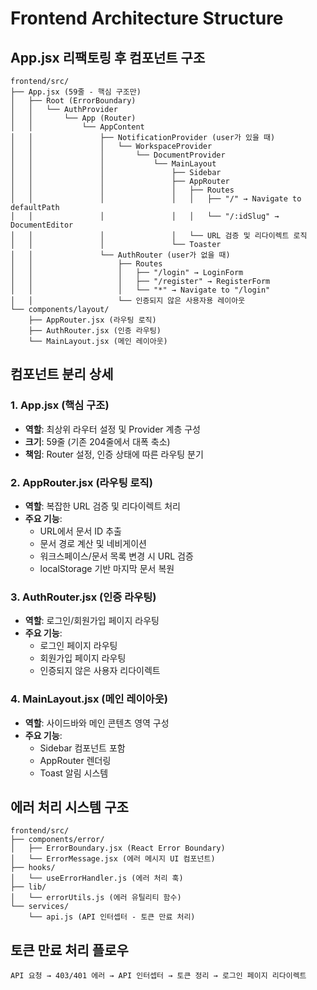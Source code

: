 # Frontend Architecture Structure

## App.jsx 리팩토링 후 컴포넌트 구조
```
frontend/src/
├── App.jsx (59줄 - 핵심 구조만)
│   ├── Root (ErrorBoundary)
│   │   └── AuthProvider
│   │       └── App (Router)
│   │           └── AppContent
│   │               ├── NotificationProvider (user가 있을 때)
│   │               │   └── WorkspaceProvider
│   │               │       └── DocumentProvider
│   │               │           └── MainLayout
│   │               │               ├── Sidebar
│   │               │               ├── AppRouter
│   │               │               │   ├── Routes
│   │               │               │   │   ├── "/" → Navigate to defaultPath
│   │               │               │   │   └── "/:idSlug" → DocumentEditor
│   │               │               │   └── URL 검증 및 리다이렉트 로직
│   │               │               └── Toaster
│   │               └── AuthRouter (user가 없을 때)
│   │                   ├── Routes
│   │                   │   ├── "/login" → LoginForm
│   │                   │   ├── "/register" → RegisterForm
│   │                   │   └── "*" → Navigate to "/login"
│   │                   └── 인증되지 않은 사용자용 레이아웃
└── components/layout/
    ├── AppRouter.jsx (라우팅 로직)
    ├── AuthRouter.jsx (인증 라우팅)
    └── MainLayout.jsx (메인 레이아웃)
```

## 컴포넌트 분리 상세

### 1. App.jsx (핵심 구조)
- **역할**: 최상위 라우터 설정 및 Provider 계층 구성
- **크기**: 59줄 (기존 204줄에서 대폭 축소)
- **책임**: Router 설정, 인증 상태에 따른 라우팅 분기

### 2. AppRouter.jsx (라우팅 로직)
- **역할**: 복잡한 URL 검증 및 리다이렉트 처리
- **주요 기능**:
  - URL에서 문서 ID 추출
  - 문서 경로 계산 및 네비게이션
  - 워크스페이스/문서 목록 변경 시 URL 검증
  - localStorage 기반 마지막 문서 복원

### 3. AuthRouter.jsx (인증 라우팅)
- **역할**: 로그인/회원가입 페이지 라우팅
- **주요 기능**:
  - 로그인 페이지 라우팅
  - 회원가입 페이지 라우팅
  - 인증되지 않은 사용자 리다이렉트

### 4. MainLayout.jsx (메인 레이아웃)
- **역할**: 사이드바와 메인 콘텐츠 영역 구성
- **주요 기능**:
  - Sidebar 컴포넌트 포함
  - AppRouter 렌더링
  - Toast 알림 시스템

## 에러 처리 시스템 구조
```
frontend/src/
├── components/error/
│   ├── ErrorBoundary.jsx (React Error Boundary)
│   └── ErrorMessage.jsx (에러 메시지 UI 컴포넌트)
├── hooks/
│   └── useErrorHandler.js (에러 처리 훅)
├── lib/
│   └── errorUtils.js (에러 유틸리티 함수)
└── services/
    └── api.js (API 인터셉터 - 토큰 만료 처리)
```

## 토큰 만료 처리 플로우
```
API 요청 → 403/401 에러 → API 인터셉터 → 토큰 정리 → 로그인 페이지 리다이렉트
```
